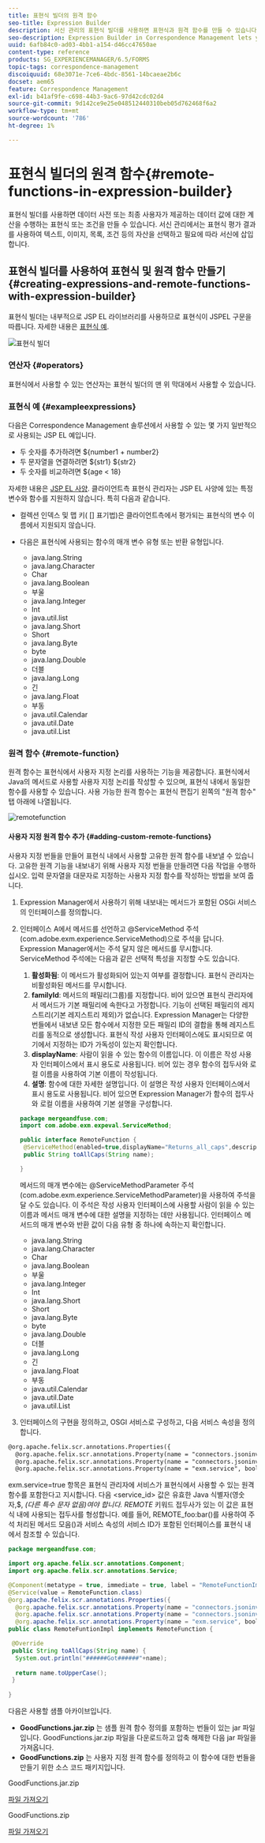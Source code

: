 ```yaml
---
title: 표현식 빌더의 원격 함수
seo-title: Expression Builder
description: 서신 관리의 표현식 빌더를 사용하면 표현식과 원격 함수를 만들 수 있습니다.
seo-description: Expression Builder in Correspondence Management lets you create expressions and remote functions.
uuid: 6afb84c0-ad03-4bb1-a154-d46cc47650ae
content-type: reference
products: SG_EXPERIENCEMANAGER/6.5/FORMS
topic-tags: correspondence-management
discoiquuid: 68e3071e-7ce6-4bdc-8561-14bcaeae2b6c
docset: aem65
feature: Correspondence Management
exl-id: b41af9fe-c698-44b3-9ac6-97d42cdc02d4
source-git-commit: 9d142ce9e25e048512440310beb05d762468f6a2
workflow-type: tm+mt
source-wordcount: '786'
ht-degree: 1%

---
```


# 표현식 빌더의 원격 함수{#remote-functions-in-expression-builder}

표현식 빌더를 사용하면 데이터 사전 또는 최종 사용자가 제공하는 데이터 값에 대한 계산을 수행하는 표현식 또는 조건을 만들 수 있습니다. 서신 관리에서는 표현식 평가 결과를 사용하여 텍스트, 이미지, 목록, 조건 등의 자산을 선택하고 필요에 따라 서신에 삽입합니다.

## 표현식 빌더를 사용하여 표현식 및 원격 함수 만들기 {#creating-expressions-and-remote-functions-with-expression-builder}

표현식 빌더는 내부적으로 JSP EL 라이브러리를 사용하므로 표현식이 JSPEL 구문을 따릅니다. 자세한 내용은 [표현식 예](#exampleexpressions).

![표현식 빌더](assets/expressionbuilder.png)

### 연산자 {#operators}

표현식에서 사용할 수 있는 연산자는 표현식 빌더의 맨 위 막대에서 사용할 수 있습니다.

### 표현식 예 {#exampleexpressions}

다음은 Correspondence Management 솔루션에서 사용할 수 있는 몇 가지 일반적으로 사용되는 JSP EL 예입니다.

* 두 숫자를 추가하려면 ${number1 + number2}
* 두 문자열을 연결하려면 ${str1} ${str2}
* 두 숫자를 비교하려면 ${age &lt; 18}

자세한 내용은 [JSP EL 사양](https://download.oracle.com/otn-pub/jcp/jsp-2.1-fr-spec-oth-JSpec/jsp-2_1-fr-spec-el.pdf). 클라이언트측 표현식 관리자는 JSP EL 사양에 있는 특정 변수와 함수를 지원하지 않습니다. 특히 다음과 같습니다.

* 컬렉션 인덱스 및 맵 키( [] 표기법)은 클라이언트측에서 평가되는 표현식의 변수 이름에서 지원되지 않습니다.
* 다음은 표현식에 사용되는 함수의 매개 변수 유형 또는 반환 유형입니다.

   * java.lang.String
   * java.lang.Character
   * Char
   * java.lang.Boolean
   * 부울
   * java.lang.Integer
   * Int
   * java.util.list
   * java.lang.Short
   * Short
   * java.lang.Byte
   * byte
   * java.lang.Double
   * 더블
   * java.lang.Long
   * 긴
   * java.lang.Float
   * 부동
   * java.util.Calendar
   * java.util.Date
   * java.util.List

### 원격 함수 {#remote-function}

원격 함수는 표현식에서 사용자 지정 논리를 사용하는 기능을 제공합니다. 표현식에서 Java의 메서드로 사용할 사용자 지정 논리를 작성할 수 있으며, 표현식 내에서 동일한 함수를 사용할 수 있습니다. 사용 가능한 원격 함수는 표현식 편집기 왼쪽의 &quot;원격 함수&quot; 탭 아래에 나열됩니다.

![remotefunction](assets/remotefunction.png)

#### 사용자 지정 원격 함수 추가 {#adding-custom-remote-functions}

사용자 지정 번들을 만들어 표현식 내에서 사용할 고유한 원격 함수를 내보낼 수 있습니다. 고유한 원격 기능을 내보내기 위해 사용자 지정 번들을 만들려면 다음 작업을 수행하십시오. 입력 문자열을 대문자로 지정하는 사용자 지정 함수를 작성하는 방법을 보여 줍니다.

1. Expression Manager에서 사용하기 위해 내보내는 메서드가 포함된 OSGi 서비스의 인터페이스를 정의합니다.
1. 인터페이스 A에서 메서드를 선언하고 @ServiceMethod 주석(com.adobe.exm.experience.ServiceMethod)으로 주석을 답니다. Expression Manager에서는 주석 달지 않은 메서드를 무시합니다. ServiceMethod 주석에는 다음과 같은 선택적 특성을 지정할 수도 있습니다.

   1. **활성화됨**: 이 메서드가 활성화되어 있는지 여부를 결정합니다. 표현식 관리자는 비활성화된 메서드를 무시합니다.
   1. **familyId**: 메서드의 패밀리(그룹)를 지정합니다. 비어 있으면 표현식 관리자에서 메서드가 기본 패밀리에 속한다고 가정합니다. 기능이 선택된 패밀리의 레지스트리(기본 레지스트리 제외)가 없습니다. Expression Manager는 다양한 번들에서 내보낸 모든 함수에서 지정한 모든 패밀리 ID의 결합을 통해 레지스트리를 동적으로 생성합니다. 표현식 작성 사용자 인터페이스에도 표시되므로 여기에서 지정하는 ID가 가독성이 있는지 확인합니다.
   1. **displayName**: 사람이 읽을 수 있는 함수의 이름입니다. 이 이름은 작성 사용자 인터페이스에서 표시 용도로 사용됩니다. 비어 있는 경우 함수의 접두사와 로컬 이름을 사용하여 기본 이름이 작성됩니다.
   1. **설명**: 함수에 대한 자세한 설명입니다. 이 설명은 작성 사용자 인터페이스에서 표시 용도로 사용됩니다. 비어 있으면 Expression Manager가 함수의 접두사와 로컬 이름을 사용하여 기본 설명을 구성합니다.

   ```java
   package mergeandfuse.com;
   import com.adobe.exm.expeval.ServiceMethod;
   
   public interface RemoteFunction {
    @ServiceMethod(enabled=true,displayName="Returns_all_caps",description="Function to convert to all CAPS", familyId="remote")
    public String toAllCaps(String name);
   
   }
   ```

   메서드의 매개 변수에는 @ServiceMethodParameter 주석(com.adobe.exm.experience.ServiceMethodParameter)을 사용하여 주석을 달 수도 있습니다. 이 주석은 작성 사용자 인터페이스에 사용할 사람이 읽을 수 있는 이름과 메서드 매개 변수에 대한 설명을 지정하는 데만 사용됩니다. 인터페이스 메서드의 매개 변수와 반환 값이 다음 유형 중 하나에 속하는지 확인합니다.

   * java.lang.String
   * java.lang.Character
   * Char
   * java.lang.Boolean
   * 부울
   * java.lang.Integer
   * Int
   * java.lang.Short
   * Short
   * java.lang.Byte
   * byte
   * java.lang.Double
   * 더블
   * java.lang.Long
   * 긴
   * java.lang.Float
   * 부동
   * java.util.Calendar
   * java.util.Date
   * java.util.List


1. 인터페이스의 구현을 정의하고, OSGI 서비스로 구성하고, 다음 서비스 속성을 정의합니다.

```jsp
@org.apache.felix.scr.annotations.Properties({
  @org.apache.felix.scr.annotations.Property(name = "connectors.jsoninvoker", boolValue = true),
  @org.apache.felix.scr.annotations.Property(name = "connectors.jsoninvoker.alias", value = "<service_id>"),
  @org.apache.felix.scr.annotations.Property(name = "exm.service", boolValue = true)})
```

exm.service=true 항목은 표현식 관리자에 서비스가 표현식에서 사용할 수 있는 원격 함수를 포함한다고 지시합니다. 다음 &lt;service_id> 값은 유효한 Java 식별자(영숫자,$, _(다른 특수 문자 없음)여야 합니다. REMOTE_ 키워드 접두사가 있는 이 값은 표현식 내에 사용되는 접두사를 형성합니다. 예를 들어, REMOTE_foo:bar()를 사용하여 주석 처리된 메서드 모음()과 서비스 속성의 서비스 ID가 포함된 인터페이스를 표현식 내에서 참조할 수 있습니다.

```java
package mergeandfuse.com;

import org.apache.felix.scr.annotations.Component;
import org.apache.felix.scr.annotations.Service;

@Component(metatype = true, immediate = true, label = "RemoteFunctionImpl")
@Service(value = RemoteFunction.class)
@org.apache.felix.scr.annotations.Properties({
  @org.apache.felix.scr.annotations.Property(name = "connectors.jsoninvoker", boolValue = true),
  @org.apache.felix.scr.annotations.Property(name = "connectors.jsoninvoker.alias", value = "test1"),
  @org.apache.felix.scr.annotations.Property(name = "exm.service", boolValue = true)})
public class RemoteFuntionImpl implements RemoteFunction {

 @Override
 public String toAllCaps(String name) {
  System.out.println("######Got######"+name);
  
  return name.toUpperCase();
 }
 
}
```

다음은 사용할 샘플 아카이브입니다.

* **GoodFunctions.jar.zip** 는 샘플 원격 함수 정의를 포함하는 번들이 있는 jar 파일입니다. GoodFunctions.jar.zip 파일을 다운로드하고 압축 해제한 다음 jar 파일을 가져옵니다.
* **GoodFunctions.zip** 는 사용자 지정 원격 함수를 정의하고 이 함수에 대한 번들을 만들기 위한 소스 코드 패키지입니다.

GoodFunctions.jar.zip

[파일 가져오기](assets/goodfunctions.jar.zip)

GoodFunctions.zip

[파일 가져오기](assets/goodfunctions.zip)
